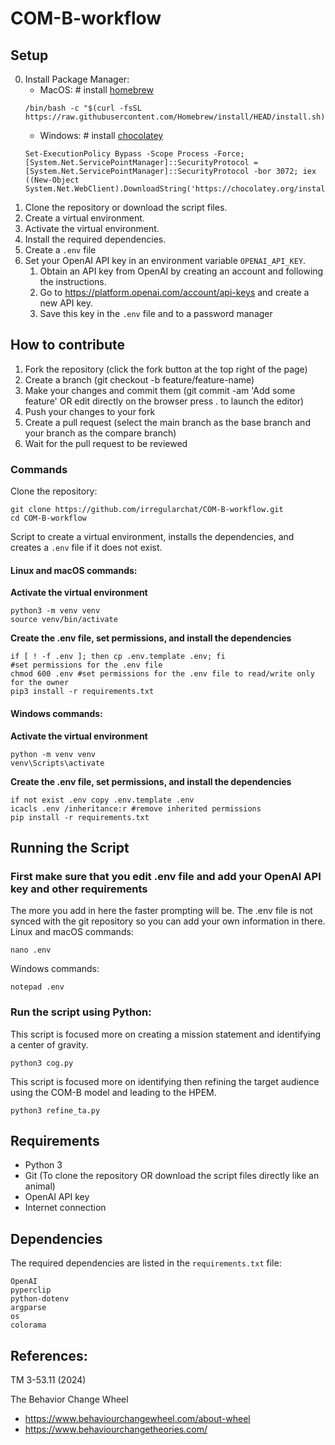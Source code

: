 # COM-B-workflow
## Setup
0. Install Package Manager:
    - MacOS: # install [homebrew](https://brew.sh/)
    ```shell
    /bin/bash -c "$(curl -fsSL https://raw.githubusercontent.com/Homebrew/install/HEAD/install.sh)"
    ```
    - Windows: # install [chocolatey](https://chocolatey.org/install)
    ```shell
    Set-ExecutionPolicy Bypass -Scope Process -Force; [System.Net.ServicePointManager]::SecurityProtocol = [System.Net.ServicePointManager]::SecurityProtocol -bor 3072; iex ((New-Object System.Net.WebClient).DownloadString('https://chocolatey.org/install.ps1'))
    ```
1. Clone the repository or download the script files. 
2. Create a virtual environment.
3. Activate the virtual environment.
4. Install the required dependencies.
5. Create a `.env` file 
6. Set your OpenAI API key in an environment variable `OPENAI_API_KEY`.
    1. Obtain an API key from OpenAI by creating an account and following the instructions.
    1. Go to https://platform.openai.com/account/api-keys and create a new API key.
    1. Save this key in the `.env` file and to a password manager

## How to contribute
1. Fork the repository (click the fork button at the top right of the page)
2. Create a branch (git checkout -b feature/feature-name)
3. Make your changes and commit them (git commit -am 'Add some feature' OR edit directly on the browser press . to launch the editor)
4. Push your changes to your fork 
5. Create a pull request (select the main branch as the base branch and your branch as the compare branch)
6. Wait for the pull request to be reviewed

### Commands
Clone the repository:
```shell
git clone https://github.com/irregularchat/COM-B-workflow.git
cd COM-B-workflow
```

Script to create a virtual environment, installs the dependencies, and creates a `.env` file if it does not exist.

#### Linux and macOS commands:
**Activate the virtual environment**
```shell
python3 -m venv venv
source venv/bin/activate
```
**Create the .env file, set permissions, and install the dependencies**
```shell
if [ ! -f .env ]; then cp .env.template .env; fi
#set permissions for the .env file
chmod 600 .env #set permissions for the .env file to read/write only for the owner
pip3 install -r requirements.txt
```

#### Windows commands:
**Activate the virtual environment**
```shell
python -m venv venv
venv\Scripts\activate
```
**Create the .env file, set permissions, and install the dependencies**
```shell
if not exist .env copy .env.template .env
icacls .env /inheritance:r #remove inherited permissions
pip install -r requirements.txt
```

## Running the Script
### First make sure that you edit .env file and add your OpenAI API key and other requirements
The more you add in here the faster prompting will be. The .env file is not synced with the git repository so you can add your own information in there.
Linux and macOS commands:
```shell
nano .env
```

Windows commands:
```shell
notepad .env
```

### Run the script using Python:
This script is focused more on creating a mission statement and identifying a center of gravity. 

```shell
python3 cog.py
```

This script is focused more on identifying then refining the target audience using the COM-B model and leading to the HPEM. 
```shell
python3 refine_ta.py
```

## Requirements

- Python 3
- Git (To clone the repository OR download the script files directly like an animal)
- OpenAI API key
- Internet connection

## Dependencies

The required dependencies are listed in the `requirements.txt` file:

```text
OpenAI
pyperclip
python-dotenv
argparse
os
colorama
```

## References:
TM 3-53.11 (2024)

The Behavior Change Wheel 
  - https://www.behaviourchangewheel.com/about-wheel
  - https://www.behaviourchangetheories.com/
